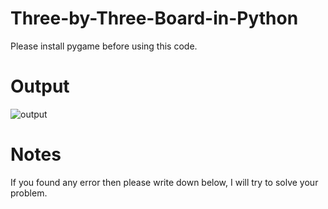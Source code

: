 # Three-by-Three-Board-in-Python
Please install pygame before using this code.

# Output
![output](https://user-images.githubusercontent.com/39342322/130417278-854919f3-0f84-41e6-9d8b-ec8de7ad7b76.PNG)

# Notes
If you found any error then please write down below, I will try to solve your problem.
